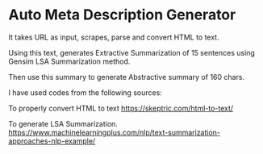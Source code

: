 # Auto Meta Description Generator

It takes URL as input, scrapes, parse and convert HTML to text.

Using this text, generates Extractive Summarization of 15 sentences using Gensim LSA Summarization method.

Then use this summary to generate Abstractive summary of 160 chars.

I have used codes from the following sources:

To properly convert HTML to text
https://skeptric.com/html-to-text/

To generate LSA Summarization.
https://www.machinelearningplus.com/nlp/text-summarization-approaches-nlp-example/
